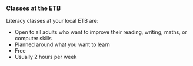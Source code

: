 ###  Classes at the ETB

Literacy classes at your local ETB are:

  * Open to all adults who want to improve their reading, writing, maths, or computer skills 
  * Planned around what you want to learn 
  * Free 
  * Usually 2 hours per week 
